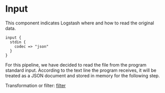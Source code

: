 # Input

This component indicates Logstash where and how to read the original data.

```
input {
  stdin {
    codec => "json"
  }
}
```
For this pipeline, we have decided to read the file from the program standard input. According to the text line the program receives, it will be treated as a JSON document and stored in memory for the following step.

Transformation or filter: [filter](3_Transformacion.md)
